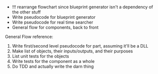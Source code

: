 - !!! rearrange flowchart since blueprint generator isn't a dependency of the other stuff
- Write pseudocode for blueprint generator
- Write pseudocode for real time searcher
- General flow for components, back to front


General Flow reference:
1. Write first/second level pseudocode for part, assuming it'll be a DLL
2. Make list of objects, their inputs/outputs, and their purposes
3. List unit tests for the objects
4. Write tests for the component as a whole
5. Do TDD and actually write the darn thing

